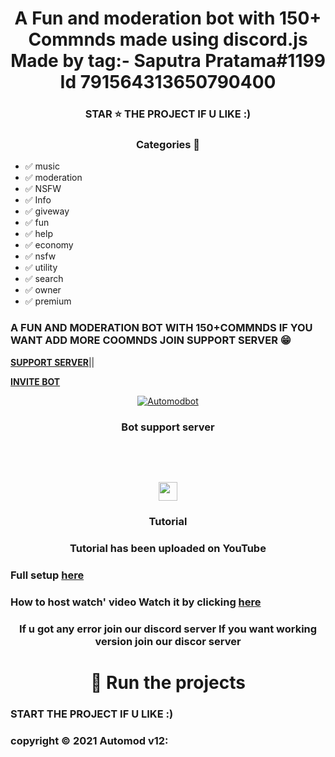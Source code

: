 <h1 align='center'> A Fun and moderation bot with 150+ Commnds made using discord.js 
 Made by tag:- Saputra Pratama#1199
Id 791564313650790400 </h1>


<h3 align='center'> STAR ⭐ THE PROJECT IF U LIKE :) </h3>

 <h3 align='center'> Categories 📑 </h3>


- ✅ music 
- ✅ moderation 
- ✅ NSFW 
- ✅ Info
- ✅ giveway
- ✅ fun
- ✅ help
- ✅ economy 
- ✅ nsfw 
- ✅ utility 
- ✅ search
- ✅ owner 
- ✅ premium
 



<h3> A FUN AND MODERATION BOT WITH 150+COMMNDS
IF YOU WANT ADD MORE COOMNDS JOIN SUPPORT SERVER 😁 </h3>


**[SUPPORT SERVER](https://discord.gg/yQGBA9q3tx)**||

**[INVITE BOT](https://discord.com/oauth2/authorize?client_id=836132047910469633&scope=bot&permissions=8589934591)**



<div align="center"><a href="https://discord.com/oauth2/authorize?client_id=836132047910469633&scope=bot&permissions=8589934591"> 
    <img src="https://cdn.discordapp.com/attachments/824976037578014730/834743546417381414/350kb_1.gif" alt="Automodbot" />
</a> </div>


<h3 align='center'> Bot support server </h3>

<div align="center"> <a href="https://discord.gg/yQGBA9q3tx"><img src=" "/></a>

<br><br>

</div>


<div align="center"> <a href="https://dsc.gg/abotsupport">

  <img titile="SRC" src=" ">

</a>
</div>

 <div align="center"><img src="https://www.youtube.com/about/static/svgs/icons/brand-resources/YouTube_icon_full-color.svg?cache=f2ec7a5" width="30px"></div> <h3 align='center'> Tutorial </h3>

 <h3 align='center'> Tutorial has been uploaded on YouTube </h3> 

###  Full setup [here](https://youtu.be/IX4DZq7iVf4) 

### How to host watch' video  Watch it by clicking [here](https://youtu.be/NlCufWQUL54)

<h3  align='center'>If u got any error join our  discord server
 If you want working version join our discor server </h3>

<h1 align='center'> 💨 Run the projects  </h1>

### START THE PROJECT IF U LIKE :)
### copyright ©️ 2021 Automod v12:
